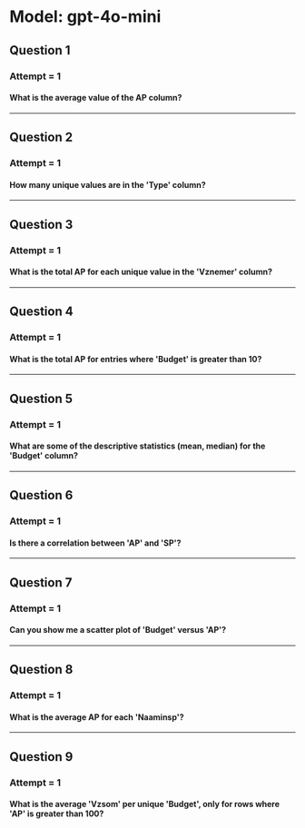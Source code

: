 # Model: gpt-4o-mini
## Question 1
### Attempt = 1
#### What is the average value of the AP column?

---

## Question 2
### Attempt = 1
#### How many unique values are in the 'Type' column?

---

## Question 3
### Attempt = 1
#### What is the total AP for each unique value in the 'Vznemer' column?

---

## Question 4
### Attempt = 1
#### What is the total AP for entries where 'Budget' is greater than 10?

---

## Question 5
### Attempt = 1
#### What are some of the descriptive statistics (mean, median) for the 'Budget' column?

---

## Question 6
### Attempt = 1
#### Is there a correlation between 'AP' and 'SP'?

---

## Question 7
### Attempt = 1
#### Can you show me a scatter plot of 'Budget' versus 'AP'?

---

## Question 8
### Attempt = 1
#### What is the average AP for each 'Naaminsp'?

---

## Question 9
### Attempt = 1
#### What is the average 'Vzsom' per unique 'Budget', only for rows where 'AP' is greater than 100?
